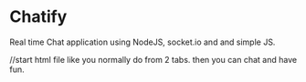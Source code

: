 # Chatify
Real time Chat application using NodeJS, socket.io and and simple JS.

//start html file like you normally do from 2 tabs. then you can chat and have fun.
